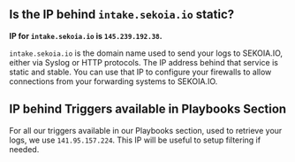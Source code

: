 ## Is the IP behind `intake.sekoia.io` static?

**IP for `intake.sekoia.io` is `145.239.192.38`.**

`intake.sekoia.io` is the domain name used to send your logs to SEKOIA.IO, either via Syslog or HTTP protocols. The IP address behind that service is static and stable. You can use that IP to configure your firewalls to allow connections from your forwarding systems to SEKOIA.IO.

## IP behind Triggers available in Playbooks Section

For all our triggers available in our Playbooks section, used to retrieve your logs, we use `141.95.157.224`. This IP will be useful to setup filtering if needed.
